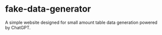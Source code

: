 # fake-data-generator
A simple website designed for small amount table data generation powered by ChatGPT.

